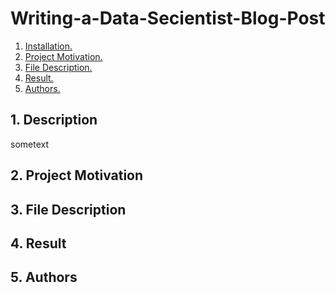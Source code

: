 # Writing-a-Data-Secientist-Blog-Post
1. [ Installation. ](#1)
2. [ Project Motivation. ](#2)
3. [ File Description. ](#3)
4. [ Result. ](#4)
5. [ Authors. ](#5)

<a name="1"></a>
## 1. Description

sometext

<a name="2"></a>
## 2. Project Motivation

<a name="3"></a>
## 3. File Description

<a name="4"></a>
## 4. Result

<a name="5"></a>
## 5. Authors
